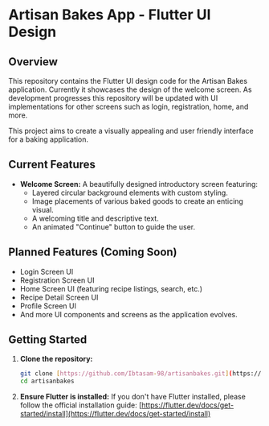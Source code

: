 # Artisan Bakes App - Flutter UI Design

## Overview

This repository contains the Flutter UI design code for the Artisan Bakes application. Currently it showcases the design of the welcome screen. As development progresses this repository will be updated with UI implementations for other screens such as login, registration, home, and more.

This project aims to create a visually appealing and user friendly interface for a baking application.

## Current Features

* **Welcome Screen:** A beautifully designed introductory screen featuring:
    * Layered circular background elements with custom styling.
    * Image placements of various baked goods to create an enticing visual.
    * A welcoming title and descriptive text.
    * An animated "Continue" button to guide the user.

## Planned Features (Coming Soon)

* Login Screen UI
* Registration Screen UI
* Home Screen UI (featuring recipe listings, search, etc.)
* Recipe Detail Screen UI
* Profile Screen UI
* And more UI components and screens as the application evolves.

## Getting Started

1.  **Clone the repository:**
    ```bash
    git clone [https://github.com/Ibtasam-98/artisanbakes.git](https://github.com/Ibtasam-98/artisanbakes.git)
    cd artisanbakes
    ```

2.  **Ensure Flutter is installed:**
    If you don't have Flutter installed, please follow the official installation guide: [https://flutter.dev/docs/get-started/install](https://flutter.dev/docs/get-started/install)

